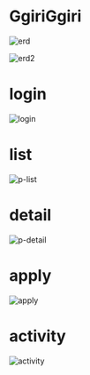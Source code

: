 # GgiriGgiri
![erd](https://user-images.githubusercontent.com/46362346/108025673-3b612a80-706a-11eb-8519-104980743ca9.png)

![erd2](https://user-images.githubusercontent.com/46362346/108025677-3dc38480-706a-11eb-8d42-42fb2cec7fe6.png)
<h1>login</h1>

![login](https://user-images.githubusercontent.com/46362346/108025682-4025de80-706a-11eb-9dee-20fbb0757a4b.png)
<h1>list</h1>

![p-list](https://user-images.githubusercontent.com/46362346/108025686-41570b80-706a-11eb-85f4-7b94a64e065c.png)
<h1>detail</h1>

![p-detail](https://user-images.githubusercontent.com/46362346/108025688-4451fc00-706a-11eb-93ac-2328b84362da.png)
<h1>apply</h1>

![apply](https://user-images.githubusercontent.com/46362346/108025694-461bbf80-706a-11eb-9b22-1aff5bb1f4ce.png)
<h1>activity</h1>

![activity](https://user-images.githubusercontent.com/46362346/108025703-4a47dd00-706a-11eb-85ae-5238794aa9c5.png)
